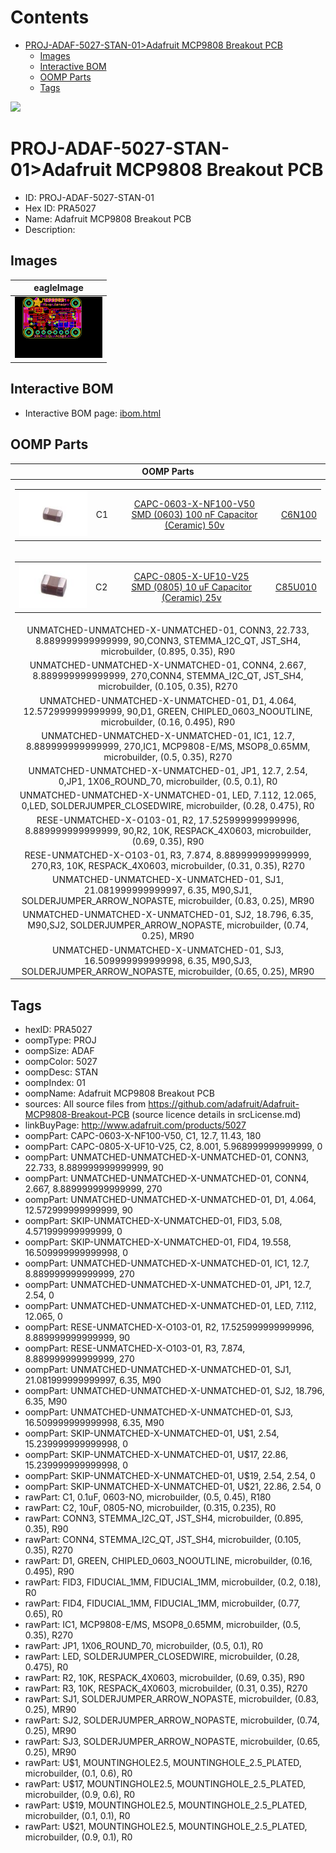



Contents
========

* [PROJ-ADAF-5027-STAN-01>Adafruit MCP9808 Breakout PCB](#proj-adaf-5027-stan-01adafruit-mcp9808-breakout-pcb)
	* [Images](#images)
	* [Interactive BOM](#interactive-bom)
	* [OOMP Parts](#oomp-parts)
	* [Tags](#tags)
  
![][im]
# PROJ-ADAF-5027-STAN-01>Adafruit MCP9808 Breakout PCB

- ID: PROJ-ADAF-5027-STAN-01
- Hex ID: PRA5027
- Name: Adafruit MCP9808 Breakout PCB
- Description: 

## Images
  
  

|eagleImage|
| :---: |
|[![eagleImage](eagleImage_140.png)](eagleImage_600.png)|

## Interactive BOM

- Interactive BOM page: [ibom.html](kicad/bom/ibom.html)

## OOMP Parts
  

|OOMP Parts|
| :---: |
|<table><tr><td>![CAPC-0603-X-NF100-V50](https://raw.githubusercontent.com/oomlout/oomlout_OOMP_parts/main/CAPC-0603-X-NF100-V50/image_140.jpg)</td><td> C1</td><td>[CAPC-0603-X-NF100-V50<br>SMD (0603) 100 nF Capacitor (Ceramic) 50v](https://github.com/oomlout/oomlout_OOMP_parts/tree/main/CAPC-0603-X-NF100-V50/)</td><td>[C6N100](https://github.com/oomlout/oomlout_OOMP_parts/tree/main/CAPC-0603-X-NF100-V50/)</td></tr></table>|
|<table><tr><td>![CAPC-0805-X-UF10-V25](https://raw.githubusercontent.com/oomlout/oomlout_OOMP_parts/main/CAPC-0805-X-UF10-V25/image_140.jpg)</td><td> C2</td><td>[CAPC-0805-X-UF10-V25<br>SMD (0805) 10 uF Capacitor (Ceramic) 25v](https://github.com/oomlout/oomlout_OOMP_parts/tree/main/CAPC-0805-X-UF10-V25/)</td><td>[C85U010](https://github.com/oomlout/oomlout_OOMP_parts/tree/main/CAPC-0805-X-UF10-V25/)</td></tr></table>|
|UNMATCHED-UNMATCHED-X-UNMATCHED-01, CONN3, 22.733, 8.889999999999999, 90,CONN3, STEMMA_I2C_QT, JST_SH4, microbuilder, (0.895, 0.35), R90|
|UNMATCHED-UNMATCHED-X-UNMATCHED-01, CONN4, 2.667, 8.889999999999999, 270,CONN4, STEMMA_I2C_QT, JST_SH4, microbuilder, (0.105, 0.35), R270|
|UNMATCHED-UNMATCHED-X-UNMATCHED-01, D1, 4.064, 12.572999999999999, 90,D1, GREEN, CHIPLED_0603_NOOUTLINE, microbuilder, (0.16, 0.495), R90|
|UNMATCHED-UNMATCHED-X-UNMATCHED-01, IC1, 12.7, 8.889999999999999, 270,IC1, MCP9808-E/MS, MSOP8_0.65MM, microbuilder, (0.5, 0.35), R270|
|UNMATCHED-UNMATCHED-X-UNMATCHED-01, JP1, 12.7, 2.54, 0,JP1, 1X06_ROUND_70, microbuilder, (0.5, 0.1), R0|
|UNMATCHED-UNMATCHED-X-UNMATCHED-01, LED, 7.112, 12.065, 0,LED, SOLDERJUMPER_CLOSEDWIRE, microbuilder, (0.28, 0.475), R0|
|RESE-UNMATCHED-X-O103-01, R2, 17.525999999999996, 8.889999999999999, 90,R2, 10K, RESPACK_4X0603, microbuilder, (0.69, 0.35), R90|
|RESE-UNMATCHED-X-O103-01, R3, 7.874, 8.889999999999999, 270,R3, 10K, RESPACK_4X0603, microbuilder, (0.31, 0.35), R270|
|UNMATCHED-UNMATCHED-X-UNMATCHED-01, SJ1, 21.081999999999997, 6.35, M90,SJ1, SOLDERJUMPER_ARROW_NOPASTE, microbuilder, (0.83, 0.25), MR90|
|UNMATCHED-UNMATCHED-X-UNMATCHED-01, SJ2, 18.796, 6.35, M90,SJ2, SOLDERJUMPER_ARROW_NOPASTE, microbuilder, (0.74, 0.25), MR90|
|UNMATCHED-UNMATCHED-X-UNMATCHED-01, SJ3, 16.509999999999998, 6.35, M90,SJ3, SOLDERJUMPER_ARROW_NOPASTE, microbuilder, (0.65, 0.25), MR90|

## Tags

- hexID: PRA5027
- oompType: PROJ
- oompSize: ADAF
- oompColor: 5027
- oompDesc: STAN
- oompIndex: 01
- oompName: Adafruit MCP9808 Breakout PCB
- sources: All source files from https://github.com/adafruit/Adafruit-MCP9808-Breakout-PCB (source licence details in srcLicense.md)
- linkBuyPage: http://www.adafruit.com/products/5027
- oompPart: CAPC-0603-X-NF100-V50, C1, 12.7, 11.43, 180
- oompPart: CAPC-0805-X-UF10-V25, C2, 8.001, 5.968999999999999, 0
- oompPart: UNMATCHED-UNMATCHED-X-UNMATCHED-01, CONN3, 22.733, 8.889999999999999, 90
- oompPart: UNMATCHED-UNMATCHED-X-UNMATCHED-01, CONN4, 2.667, 8.889999999999999, 270
- oompPart: UNMATCHED-UNMATCHED-X-UNMATCHED-01, D1, 4.064, 12.572999999999999, 90
- oompPart: SKIP-UNMATCHED-X-UNMATCHED-01, FID3, 5.08, 4.571999999999999, 0
- oompPart: SKIP-UNMATCHED-X-UNMATCHED-01, FID4, 19.558, 16.509999999999998, 0
- oompPart: UNMATCHED-UNMATCHED-X-UNMATCHED-01, IC1, 12.7, 8.889999999999999, 270
- oompPart: UNMATCHED-UNMATCHED-X-UNMATCHED-01, JP1, 12.7, 2.54, 0
- oompPart: UNMATCHED-UNMATCHED-X-UNMATCHED-01, LED, 7.112, 12.065, 0
- oompPart: RESE-UNMATCHED-X-O103-01, R2, 17.525999999999996, 8.889999999999999, 90
- oompPart: RESE-UNMATCHED-X-O103-01, R3, 7.874, 8.889999999999999, 270
- oompPart: UNMATCHED-UNMATCHED-X-UNMATCHED-01, SJ1, 21.081999999999997, 6.35, M90
- oompPart: UNMATCHED-UNMATCHED-X-UNMATCHED-01, SJ2, 18.796, 6.35, M90
- oompPart: UNMATCHED-UNMATCHED-X-UNMATCHED-01, SJ3, 16.509999999999998, 6.35, M90
- oompPart: SKIP-UNMATCHED-X-UNMATCHED-01, U$1, 2.54, 15.239999999999998, 0
- oompPart: SKIP-UNMATCHED-X-UNMATCHED-01, U$17, 22.86, 15.239999999999998, 0
- oompPart: SKIP-UNMATCHED-X-UNMATCHED-01, U$19, 2.54, 2.54, 0
- oompPart: SKIP-UNMATCHED-X-UNMATCHED-01, U$21, 22.86, 2.54, 0
- rawPart: C1, 0.1uF, 0603-NO, microbuilder, (0.5, 0.45), R180
- rawPart: C2, 10uF, 0805-NO, microbuilder, (0.315, 0.235), R0
- rawPart: CONN3, STEMMA_I2C_QT, JST_SH4, microbuilder, (0.895, 0.35), R90
- rawPart: CONN4, STEMMA_I2C_QT, JST_SH4, microbuilder, (0.105, 0.35), R270
- rawPart: D1, GREEN, CHIPLED_0603_NOOUTLINE, microbuilder, (0.16, 0.495), R90
- rawPart: FID3, FIDUCIAL_1MM, FIDUCIAL_1MM, microbuilder, (0.2, 0.18), R0
- rawPart: FID4, FIDUCIAL_1MM, FIDUCIAL_1MM, microbuilder, (0.77, 0.65), R0
- rawPart: IC1, MCP9808-E/MS, MSOP8_0.65MM, microbuilder, (0.5, 0.35), R270
- rawPart: JP1, 1X06_ROUND_70, microbuilder, (0.5, 0.1), R0
- rawPart: LED, SOLDERJUMPER_CLOSEDWIRE, microbuilder, (0.28, 0.475), R0
- rawPart: R2, 10K, RESPACK_4X0603, microbuilder, (0.69, 0.35), R90
- rawPart: R3, 10K, RESPACK_4X0603, microbuilder, (0.31, 0.35), R270
- rawPart: SJ1, SOLDERJUMPER_ARROW_NOPASTE, microbuilder, (0.83, 0.25), MR90
- rawPart: SJ2, SOLDERJUMPER_ARROW_NOPASTE, microbuilder, (0.74, 0.25), MR90
- rawPart: SJ3, SOLDERJUMPER_ARROW_NOPASTE, microbuilder, (0.65, 0.25), MR90
- rawPart: U$1, MOUNTINGHOLE2.5, MOUNTINGHOLE_2.5_PLATED, microbuilder, (0.1, 0.6), R0
- rawPart: U$17, MOUNTINGHOLE2.5, MOUNTINGHOLE_2.5_PLATED, microbuilder, (0.9, 0.6), R0
- rawPart: U$19, MOUNTINGHOLE2.5, MOUNTINGHOLE_2.5_PLATED, microbuilder, (0.1, 0.1), R0
- rawPart: U$21, MOUNTINGHOLE2.5, MOUNTINGHOLE_2.5_PLATED, microbuilder, (0.9, 0.1), R0



[im]: eagleImage_450.png
